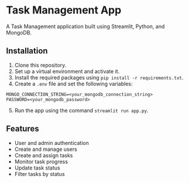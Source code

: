 # Task Management App

A Task Management application built using Streamlit, Python, and MongoDB.

## Installation

1. Clone this repository.
2. Set up a virtual environment and activate it.
3. Install the required packages using `pip install -r requirements.txt`.
4. Create a `.env` file and set the following variables:

```
MONGO_CONNECTION_STRING=<your_mongodb_connection_string>
PASSWORD=<your_mongodb_password>
```
5. Run the app using the command `streamlit run app.py`.

## Features

- User and admin authentication
- Create and manage users
- Create and assign tasks
- Monitor task progress
- Update task status
- Filter tasks by status